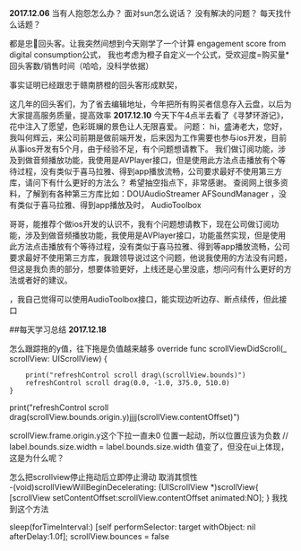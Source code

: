 **2017.12.06**
当有人抱怨怎么办？
面对sun怎么说话？
没有解决的问题？
每天找什么话题？

都是忠🍊回头客。让我突然间想到今天刚学了一个计算 engagement score from digital consumption公式，
我也考虑为橙子自定义一个公式，受欢迎度=购买量*回头客数/销售时间（哈哈，没科学依据）

事实证明已经跟忠于赣南脐橙的回头客形成默契，

这几年的回头客们，为了省去编辑地址，今年把所有购买者信息存入云盘，以后为大家提高服务质量，提高效率
**2017.12.10**
今天下午4点半去看了《寻梦环游记》，花中注入了愿望，色彩斑斓的景色让人无限喜爱。
问题：
hi，盛涛老大，您好，我叫何辉云，来公司前期是做前端开发，后来因为工作需要也参与ios开发，目前从事ios开发有5个月，由于经验不足，有个问题想请教下。
我们做订阅功能，涉及到做音频播放功能，我使用是AVPlayer接口，但是使用此方法点击播放有个等待过程，没有类似于喜马拉雅、得到app播放流畅，公司要求最好不使用第三方库，请问下有什么更好的方法么？
希望抽空指点下，非常感谢。
查阅网上很多资料，了解到有各种第三方库比如：DOUAudioStreamer   AFSoundManager ，没有类似于喜马拉雅、得到app播放及时，
AudioToolbox

哥哥，能推荐个做ios开发的认识不，我有个问题想请教下，现在公司做订阅功能，涉及到做音频播放功能，我使用是AVPlayer接口，功能虽然实现，但是使用此方法点击播放有个等待过程，没有类似于喜马拉雅、得到等app播放流畅，公司要求最好不使用第三方库，我跟领导说过这个问题，他说我使用的方法没有问题，但这是我负责的部分，想要体验更好，上线还是心里没底，想问问有什么更好的方法或者好的建议。

，我自己觉得可以使用AudioToolbox接口，能实现边听边存、断点续传，但此接口

##每天学习总结
**2017.12.18**

怎么跟踪拖的y值，往下拖是负值越来越多
override func scrollViewDidScroll(_ scrollView: UIScrollView) {

        print("refreshControl scroll drag\(scrollView.bounds)")
        refreshControl scroll drag(0.0, -1.0, 375.0, 510.0)
    }

print("refreshControl scroll drag\(scrollView.bounds.origin.y)jjjj\(scrollView.contentOffset)")

scrollView.frame.origin.y这个下拉一直未0
位置一起动，所以位置应该为负数
//        label.bounds.size.width = label.bounds.size.width
值变了，但没在ui上体现，这是为什么呢？

怎么把scrollview停止拖动后立即停止滑动 取消其惯性   
-(void)scrollViewWillBeginDecelerating: (UIScrollView *)scrollView{
    [scrollView setContentOffset:scrollView.contentOffset animated:NO];
} 我找到这个方法 

sleep(forTimeInterval:)
[self performSelector: target withObject: nil afterDelay:1.0f]; 
scrollView.bounces = false


